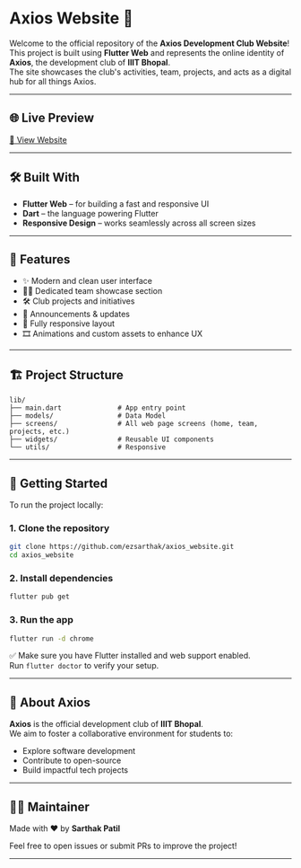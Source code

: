 # Axios Website 🚀

Welcome to the official repository of the **Axios Development Club Website**!  
This project is built using **Flutter Web** and represents the online identity of **Axios**, the development club of **IIIT Bhopal**.  
The site showcases the club's activities, team, projects, and acts as a digital hub for all things Axios.

---

## 🌐 Live Preview

[🔗 View Website](https://axios-website.onrender.com)

---

## 🛠️ Built With

- **Flutter Web** – for building a fast and responsive UI  
- **Dart** – the language powering Flutter  
- **Responsive Design** – works seamlessly across all screen sizes  

---

## 📁 Features

- ✨ Modern and clean user interface  
- 🧑‍💻 Dedicated team showcase section  
- 🛠️ Club projects and initiatives  
- 📢 Announcements & updates  
- 📱 Fully responsive layout  
- 🎞️ Animations and custom assets to enhance UX  

---

## 🏗️ Project Structure

```
lib/
├── main.dart              # App entry point
├── models/                # Data Model
├── screens/               # All web page screens (home, team, projects, etc.)
├── widgets/               # Reusable UI components
└── utils/                 # Responsive
```

---

## 🚀 Getting Started

To run the project locally:

### 1. Clone the repository

```bash
git clone https://github.com/ezsarthak/axios_website.git
cd axios_website
```

### 2. Install dependencies

```bash
flutter pub get
```

### 3. Run the app

```bash
flutter run -d chrome
```

✅ Make sure you have Flutter installed and web support enabled.  
Run `flutter doctor` to verify your setup.

---

## 📌 About Axios

**Axios** is the official development club of **IIIT Bhopal**.  
We aim to foster a collaborative environment for students to:

- Explore software development
- Contribute to open-source
- Build impactful tech projects

---

## 🧑‍💻 Maintainer

Made with ❤️ by **Sarthak Patil**

Feel free to open issues or submit PRs to improve the project!

---
